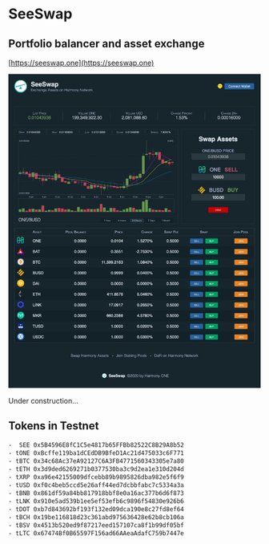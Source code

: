 # SeeSwap
## Portfolio balancer and asset exchange

[https://seeswap.one](https://seeswap.one)

![Screenshot1](media/seeswap.jpg)

Under construction...

## Tokens in Testnet

```
-  SEE 0x5B4596E8fC1C5e4817b65FFBb82522C8B29A8b52
- tONE 0xBcffe119ba1dCEdDB9BfeD1Ac21d475033c6F771
- tBTC 0x34c68Ac37eA92127C6A3FB4771560343305e7a80
- tETH 0x3d9ded6269271b0377530ba3c9d2ea1e310d204d
- tXRP 0xa96e42155009dfcebb89b9895826dba982e5f6f9
- tUSD 0xf0c4beb5ccd5e26aff44ed7dcbbfabc7c5334a3a
- tBNB 0x861df59a84bb817918bbf8e0a16ac377b6d6f873
- tLNK 0x910e5ad539b1ee5ef53efb6c9896f54830e926b6
- tDOT 0xb7d843692bf193f132ed09dca190e8c27fd8ef64
- tBCH 0x19be116818d23c361abd975636428e62b8cb106a
- tBSV 0x4513b520ed9f87217eed157107ca8f1b99df05bf
- tLTC 0x67474Bf0B65597F156ad66AAeaAdafC759b7447e
```